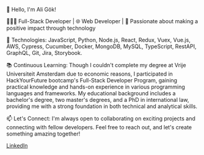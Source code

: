 👋 Hello, I'm Ali Gök!

👨🏻‍💻 Full-Stack Developer | 🌐 Web Developer | 🌱 Passionate about making a positive impact through technology

🔧 Technologies: JavaScript, Python, Node.js, React, Redux, Vuex, Vue.js, AWS, Cypress, Cucumber, Docker, MongoDB, MySQL, TypeScript, RestAPI, GraphQL, Git, Jira, Storybook.

📚 Continuous Learning:
Though I couldn't complete my degree at Vrije Universiteit Amsterdam due to economic reasons, I participated in HackYourFuture bootcamp's Full-Stack Developer Program, gaining practical knowledge and hands-on experience in various programming languages and frameworks. My educational background includes a bachelor's degree, two master's degrees, and a PhD in international law, providing me with a strong foundation in both technical and analytical skills.

📫 Let's Connect:
I'm always open to collaborating on exciting projects and connecting with fellow developers. Feel free to reach out, and let's create something amazing together!

[LinkedIn](https://www.linkedin.com/in/ali-g%C3%B6k-8265a7229/)

